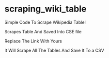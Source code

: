 # scraping_wiki_table
Simple Code To Scrape Wikipedia Table!

Scrapes Table And Saved Into CSE file

Replace The Link With Yours

It Will Scrape All The Tables And Save It To a CSV

